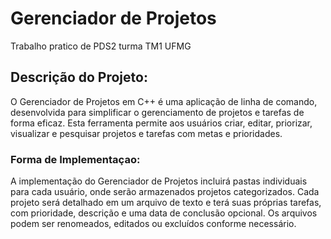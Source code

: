 # Gerenciador de Projetos
Trabalho pratico de PDS2 turma TM1 UFMG

## Descrição do Projeto:
O Gerenciador de Projetos em C++ é uma aplicação de linha de comando, desenvolvida para simplificar o gerenciamento de projetos e tarefas de forma eficaz. Esta ferramenta permite aos usuários criar, editar, priorizar, visualizar e pesquisar projetos e tarefas com metas e prioridades.
### Forma de Implementaçao:
A implementação do Gerenciador de Projetos incluirá pastas individuais para cada usuário, onde serão armazenados projetos categorizados. Cada projeto será detalhado em um arquivo de texto e terá suas próprias tarefas, com prioridade, descrição e uma data de conclusão opcional. Os arquivos podem ser renomeados, editados ou excluídos conforme necessário.
